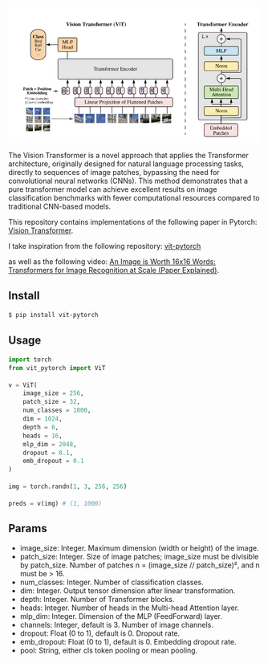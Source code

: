 <img src="./images/vit.png" width="500px"></img>

The Vision Transformer is a novel approach that applies the Transformer architecture, originally designed for natural language processing tasks, directly to sequences of image patches, bypassing the need for convolutional neural networks (CNNs). This method demonstrates that a pure transformer model can achieve excellent results on image classification benchmarks with fewer computational resources compared to traditional CNN-based models.


This repository contains implementations of the following paper in Pytorch:
<a href="https://openreview.net/pdf?id=YicbFdNTTy">Vision Transformer</a>.

I take inspiration from the following repository:  <a href="https://github.com/lucidrains/vit-pytorch?tab=readme-ov-file">vit-pytorch</a>

as well as the following video: <a href="https://www.youtube.com/watch?v=TrdevFK_am4">An Image is Worth 16x16 Words: Transformers for Image Recognition at Scale (Paper Explained)</a>.

## Install

```bash
$ pip install vit-pytorch
```

## Usage

```python
import torch
from vit_pytorch import ViT

v = ViT(
    image_size = 256,
    patch_size = 32,
    num_classes = 1000,
    dim = 1024,
    depth = 6,
    heads = 16,
    mlp_dim = 2048,
    dropout = 0.1,
    emb_dropout = 0.1
)

img = torch.randn(1, 3, 256, 256)

preds = v(img) # (1, 1000)
```

## Params

- image_size: Integer. Maximum dimension (width or height) of the image.
- patch_size: Integer. Size of image patches; image_size must be divisible by patch_size. Number of patches n = (image_size // patch_size)², and n must be > 16.
- num_classes: Integer. Number of classification classes.
- dim: Integer. Output tensor dimension after linear transformation.
- depth: Integer. Number of Transformer blocks.
- heads: Integer. Number of heads in the Multi-head Attention layer.
- mlp_dim: Integer. Dimension of the MLP (FeedForward) layer.
- channels: Integer, default is 3. Number of image channels.
- dropout: Float (0 to 1), default is 0. Dropout rate.
- emb_dropout: Float (0 to 1), default is 0. Embedding dropout rate.
- pool: String, either cls token pooling or mean pooling.

